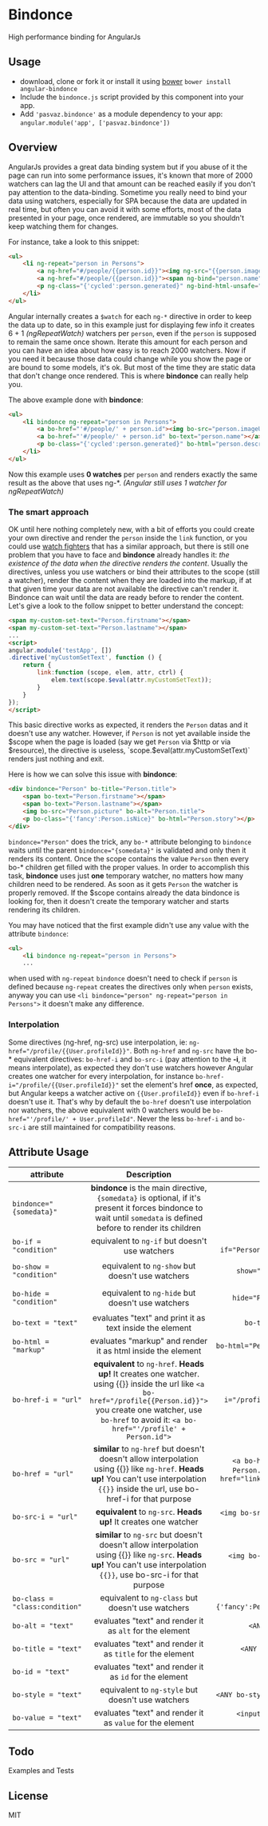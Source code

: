 Bindonce
========

High performance binding for AngularJs

## Usage
* download, clone or fork it or install it using [bower](http://twitter.github.com/bower/) `bower install angular-bindonce`
* Include the `bindonce.js` script provided by this component into your app.
* Add `'pasvaz.bindonce'` as a module dependency to your app: `angular.module('app', ['pasvaz.bindonce'])`

## Overview
AngularJs provides a great data binding system but if you abuse of it the page can run into some performance issues, it's known that more of 2000 watchers can lag the UI and that amount can be reached easily if you don't pay attention to the data-binding. Sometime you really need to bind your data using watchers, especially for SPA because the data are updated in real time, but often you can avoid it with some efforts, most of the data presented in your page, once rendered, are immutable so you shouldn't keep watching them for changes.

For instance, take a look to this snippet:
```html
<ul>
	<li ng-repeat="person in Persons">
		<a ng-href="#/people/{{person.id}}"><img ng-src="{{person.imageUrl}}"></a>
		<a ng-href="#/people/{{person.id}}"><span ng-bind="person.name"></span></a>
		<p ng-class="{'cycled':person.generated}" ng-bind-html-unsafe="person.description"></p>
	</li>
</ul>
```
Angular internally creates a `$watch` for each `ng-*` directive in order to keep the data up to date, so in this example just for displaying few info it creates 6 + 1 *(ngRepeatWatch)* watchers per `person`, even if the `person` is supposed to remain the same once shown. Iterate this amount for each person and you can have an idea about how easy is to reach 2000 watchers. Now if you need it because those data could change while you show the page or are bound to some models, it's ok. But most of the time they are static data that don't change once rendered. This is where **bindonce** can really help you.

The above example done with **bindonce**:
```html
<ul>
	<li bindonce ng-repeat="person in Persons">
		<a bo-href="'#/people/' + person.id"><img bo-src="person.imageUrl"></a>
		<a bo-href="'#/people/' + person.id" bo-text="person.name"></a>
		<p bo-class="{'cycled':person.generated}" bo-html="person.description"></p>
	</li>
</ul>
```
Now this example uses **0 watches** per `person` and renders exactly the same result as the above that uses ng-*. *(Angular still uses 1 watcher for ngRepeatWatch)*

### The smart approach
OK until here nothing completely new, with a bit of efforts you could create your own directive and render the `person` inside the `link` function, or you could use [watch fighters](https://github.com/abourget/abourget-angular) that has a similar approach, but there is still one problem that you have to face and **bindonce** already handles it: *the existence of the data when the directive renders the content*. Usually the directives, unless you use watchers or bind their attributes to the scope (still a watcher), render the content when they are loaded into the markup, if at that given time your data are not available the directive can't render it. Bindonce can wait until the data are ready before to render the content. 
Let's give a look to the follow snippet to better understand the concept:
```html
<span my-custom-set-text="Person.firstname"></span>
<span my-custom-set-text="Person.lastname"></span>
...
<script>
angular.module('testApp', [])
.directive('myCustomSetText', function () {
	return {
		link:function (scope, elem, attr, ctrl) {
			elem.text(scope.$eval(attr.myCustomSetText));
		}
	}
});
</script>
```
This basic directive works as expected, it renders the `Person` datas and it doesn't use any watcher. However, if `Person` is not yet available inside the $scope when the page is loaded (say we get `Person` via $http or via $resource), the directive is useless, `scope.$eval(attr.myCustomSetText)` renders just nothing and exit.

Here is how we can solve this issue with **bindonce**:
```html
<div bindonce="Person" bo-title="Person.title">
	<span bo-text="Person.firstname"></span>
	<span bo-text="Person.lastname"></span>
	<img bo-src="Person.picture" bo-alt="Person.title">
	<p bo-class="{'fancy':Person.isNice}" bo-html="Person.story"></p>
</div>
```
`bindonce="Person"` does the trick, any `bo-*` attribute belonging to `bindonce` waits until the parent `bindonce="{somedata}"` is validated and only then it renders its content. Once the scope contains the value `Person` then every bo-* children get filled with the proper values. In order to accomplish this task, **bindonce** uses just **one** temporary watcher, no matters how many children need to be rendered. As soon as it gets `Person` the watcher is properly removed. If the $scope contains already the data bindonce is looking for, then it doesn't create the temporary watcher and starts rendering its children.

You may have noticed that the first example didn't use any value with the attribute `bindonce`:
```html
<ul>
	<li bindonce ng-repeat="person in Persons">
	...
```
when used with `ng-repeat` `bindonce` doesn't need to check if `person` is defined because `ng-repeat` creates the directives only when `person` exists, anyway you can use `<li bindonce="person" ng-repeat="person in Persons">` it doesn't make any difference.

### Interpolation
Some directives (ng-href, ng-src) use interpolation, ie: `ng-href="/profile/{{User.profileId}}"`. 
Both `ng-href` and `ng-src` have the bo-* equivalent directives: `bo-href-i` and `bo-src-i` (pay attention to the **-i**, it means interpolate), as expected they don't use watchers however Angular creates one watcher for every interpolation, for instance `bo-href-i="/profile/{{User.profileId}}"` set the element's href **once**, as expected, but Angular keeps a watcher active on `{{User.profileId}}` even if `bo-href-i` doesn't use it.
That's why by default the `bo-href` doesn't use interpolation nor watchers, the above equivalent with 0 watchers would be `bo-href="'/profile/' + User.profileId"`. Never the less `bo-href-i` and `bo-src-i` are still maintained for compatibility reasons.

## Attribute Usage
| 	attribute | 	Description | 	Example  |
| ------------- |:-------------:| -----:|
| `bindonce="{somedata}"`| **bindonce** is the main directive, `{somedata}` is optional, if it's present it forces bindonce to wait until `somedata` is defined before to render its children  | `bindonce="Person"` |
| `bo-if = "condition"`     | equivalent to `ng-if` but doesn't use watchers |`<ANY bo-if="Person.isPublic"></ANY>`|
| `bo-show = "condition"`     | equivalent to `ng-show` but doesn't use watchers |`<ANY bo-show="Person.isPublic"></ANY>`|
| `bo-hide = "condition"`     | equivalent to `ng-hide` but doesn't use watchers |`<ANY bo-hide="Person.isPrivate"></ANY>`|
| `bo-text = "text"`      | evaluates "text" and print it as text inside the element | `bo-text="Person.name"` |
| `bo-html = "markup"`      | evaluates "markup" and render it as html inside the element |`bo-html="Person.description"`|
| `bo-href-i = "url"`      | **equivalent** to `ng-href`. **Heads up!** It creates one watcher. using {{}} inside the url like `<a bo-href="/profile{{Person.id}}">` you create one watcher, use `bo-href` to avoid it: `<a bo-href="'/profile' + Person.id">` |`<a bo-href-i="/profile{{Person.id}}"></a>`|
| `bo-href = "url"`      | **similar** to `ng-href` but doesn't doesn't allow interpolation using {{}} like `ng-href`. **Heads up!** You can't use interpolation `{{}}` inside the url, use bo-href-i for that purpose |`<a bo-href="'/profile' + Person.id"></a>` or `<a bo-href="link" bo-text="Link"></a>`|
| `bo-src-i = "url"`      | **equivalent** to `ng-src`. **Heads up!** It creates one watcher |`<img bo-src-i="{{picture}}" bo-alt="title">`|
| `bo-src = "url"`      | **similar** to `ng-src` but doesn't doesn't allow interpolation using {{}} like `ng-src`. **Heads up!** You can't use interpolation `{{}}`, use bo-src-i for that purpose |`<img bo-src="picture" bo-alt="title">`|
| `bo-class = "class:condition"`      | equivalent to `ng-class` but doesn't use watchers |`<span bo-class="{'fancy':Person.condition}">`|
| `bo-alt = "text"`      | evaluates "text" and render it as `alt` for the element |`<ANY bo-alt="title">`|
| `bo-title = "text"`      | evaluates "text" and render it as `title` for the element |`<ANY bo-title="title">`|
| `bo-id = "text"`      | evaluates "text" and render it as `id` for the element |`<ANY bo-id="id">`|
| `bo-style = "text"`      | equivalent to `ng-style` but doesn't use watchers |`<ANY bo-style="{color:red}">`|
| `bo-value = "text"`      | evaluates "text" and render it as `value` for the element |`<input type="radio" bo-value="value">`|

## Todo
Examples and Tests

## License
MIT
